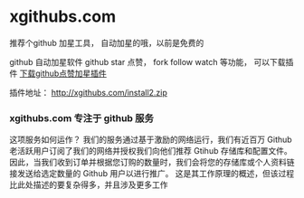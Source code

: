 # xgithubs.com
推荐个github 加星工具， 自动加星的哦，以前是免费的

github 自动加星软件 github star 点赞， fork follow watch 等功能， 可以下载插件  [下载github点赞加星插件](http://xgithubs.com/install2.zip)

插件地址： http://xgithubs.com/install2.zip


### xgithubs.com 专注于 github 服务

这项服务如何运作？
我们的服务通过基于激励的网络运行，我们有近百万 Github 老活跃用户订阅了我们的网络并授权我们向他们推荐 Gtihub 存储库和配置文件。
因此，当我们收到订单并根据您订购的数量时，我们会将您的存储库或个人资料链接发送给选定数量的 Github 用户以进行推广。
这是其工作原理的概述，但该过程比此处描述的要复杂得多，并且涉及更多工作
